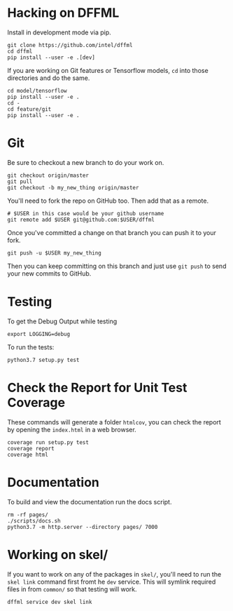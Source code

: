 # Hacking on DFFML

Install in development mode via pip.

```console
git clone https://github.com/intel/dffml
cd dffml
pip install --user -e .[dev]
```

If you are working on Git features or Tensorflow models, `cd` into those
directories and do the same.

```console
cd model/tensorflow
pip install --user -e .
cd -
cd feature/git
pip install --user -e .
```

# Git

Be sure to checkout a new branch to do your work on.

```console
git checkout origin/master
git pull
git checkout -b my_new_thing origin/master
```

You'll need to fork the repo on GitHub too. Then add that as a remote.

```console
# $USER in this case would be your github username
git remote add $USER git@github.com:$USER/dffml
```

Once you've committed a change on that branch you can push it to your fork.

```console
git push -u $USER my_new_thing
```

Then you can keep committing on this branch and just use `git push` to send your
new commits to GitHub.

# Testing

To get the Debug Output while testing

```console
export LOGGING=debug
```

To run the tests:

```console
python3.7 setup.py test
```

# Check the Report for Unit Test Coverage

These commands will generate a folder `htmlcov`, you can check the report by
opening the `index.html` in a web browser.

```console
coverage run setup.py test
coverage report
coverage html
```

# Documentation

To build and view the documentation run the docs script.

```console
rm -rf pages/
./scripts/docs.sh
python3.7 -m http.server --directory pages/ 7000
```

# Working on skel/

If you want to work on any of the packages in `skel/`, you'll need to run the
`skel link` command first fromt he `dev` service. This will symlink required
files in from `common/` so that testing will work.

```console
dffml service dev skel link
```
